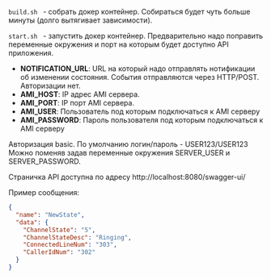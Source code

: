 
` build.sh  ` - собрать докер контейнер. Собираться будет чуть больше минуты (долго вытягивает зависимости).

` start.sh  ` - запустить докер контейнер. Предварительно надо поправить переменные окружения и порт на которым 
будет доступно API приложения. 


* **NOTIFICATION_URL**: URL на который надо отправлять нотификации об изменении состояния. События отправляются через HTTP/POST. Авторизации нет.
* **AMI_HOST**: IP адрес AMI сервера.
* **AMI_PORT**: IP порт AMI сервера.
* **AMI_USER**: Пользователь под которым подключаться к AMI серверу
* **AMI_PASSWORD**: Пароль пользователя под которым подключаться к AMI серверу


Авторизация basic. По умолчанию логин/пароль  - USER123/USER123
Можно поменяв задав переменные окружения SERVER_USER и SERVER_PASSWORD. 


Страничка API доступна по адресу http://localhost:8080/swagger-ui/


Пример сообщения:

```json
{
  "name": "NewState",
  "data": {
    "ChannelState": "5",
    "ChannelStateDesc": "Ringing",
    "ConnectedLineNum": "303",
    "CallerIdNum": "302"
  }
}
```










